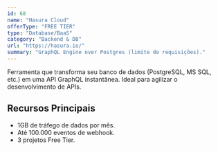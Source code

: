 ```yaml
---
id: 68
name: "Hasura Cloud"
offerType: "FREE TIER"
type: "Database/BaaS"
category: "Backend & DB"
url: "https://hasura.io/"
summary: "GraphQL Engine over Postgres (limite de requisições)."
---
```


Ferramenta que transforma seu banco de dados (PostgreSQL, MS SQL, etc.) em uma API GraphQL instantânea. Ideal para agilizar o desenvolvimento de APIs.

## Recursos Principais

- 1GB de tráfego de dados por mês.
- Até 100.000 eventos de webhook.
- 3 projetos Free Tier.
